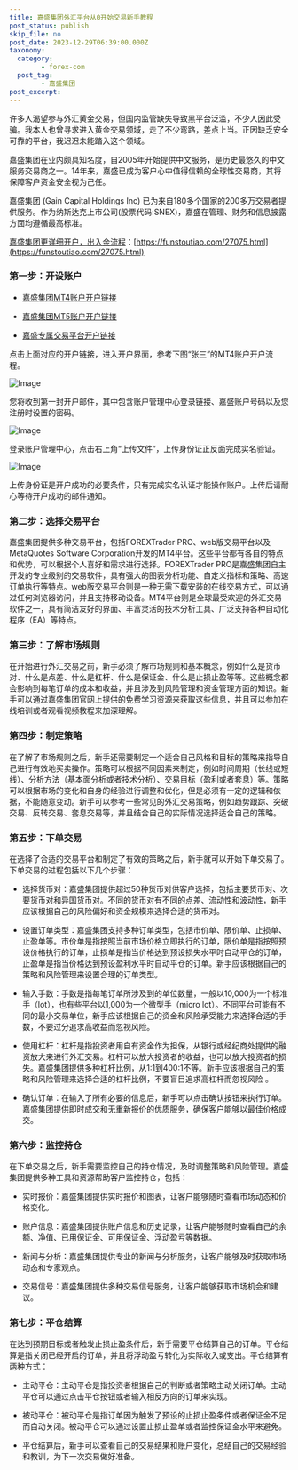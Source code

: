 ```yaml
---
title: 嘉盛集团外汇平台从0开始交易新手教程
post_status: publish
skip_file: no
post_date: 2023-12-29T06:39:00.000Z
taxonomy:
  category:
        - forex-com
  post_tag:
        - 嘉盛集团
post_excerpt: 
---
```

许多人渴望参与外汇黄金交易，但国内监管缺失导致黑平台泛滥，不少人因此受骗。我本人也曾寻求进入黄金交易领域，走了不少弯路，差点上当。正因缺乏安全可靠的平台，我迟迟未能踏入这个领域。

嘉盛集团在业内颇具知名度，自2005年开始提供中文服务，是历史最悠久的中文服务交易商之一。14年来，嘉盛已成为客户心中值得信赖的全球性交易商，其将保障客户资金安全视为己任。

嘉盛集团 (Gain Capital Holdings Inc) 已为来自180多个国家的200多万交易者提供服务。作为纳斯达克上市公司(股票代码:SNEX)，嘉盛在管理、财务和信息披露方面均遵循最高标准。

[嘉盛集团更详细开户，出入金流程](https://funstoutiao.com/27075.html)：[https://funstoutiao.com/27075.html](https://funstoutiao.com/27075.html)

### 第一步：开设账户

* [嘉盛集团MT4账户开户链接](https://s.ssgg.net/jsmt4)

* [嘉盛集团MT5账户开户链接](https://s.ssgg.net/jsmt5)

* [嘉盛专属交易平台开户链接](https://s.ssgg.net/js)

点击上面对应的开户链接，进入开户界面，参考下图“张三”的MT4账户开户流程。

![Image](https://prod-files-secure.s3.us-west-2.amazonaws.com/39ed1227-6d7d-4570-be36-9ccd4a2c4241/7a167aea-686b-400d-af59-4e18eb607a40/640.png?X-Amz-Algorithm=AWS4-HMAC-SHA256&X-Amz-Content-Sha256=UNSIGNED-PAYLOAD&X-Amz-Credential=ASIAZI2LB4665JTFCXFP%2F20251011%2Fus-west-2%2Fs3%2Faws4_request&X-Amz-Date=20251011T221309Z&X-Amz-Expires=3600&X-Amz-Security-Token=IQoJb3JpZ2luX2VjEHYaCXVzLXdlc3QtMiJGMEQCIHfEuHQHe3znegHy6k8FzS9S9uiqLwOR7YdTSJlfEoF5AiBe4vwR3O%2FS6IP1W%2F4NqogOJMzPLQAvGDwdZYZ8b0dyxSr%2FAwgfEAAaDDYzNzQyMzE4MzgwNSIMY9UmaZ1%2BywXDeb5FKtwDtpzr%2FIVPfAKiHSZRQRvYKdMFZHoXeE0pf8wtpZI57YgCrh35lO0a6%2B4AgmRD8Igc7oWNeofn%2F6NPepnSQytcyOOIEJrI42PU6v%2F7r6xEvSt001dDIMW3bOFO9xNh1ohcGIV2YlvOkhcy1JRqKUEf7Ij4MSMoDSJnoHRsaAFMxTLXeCXwEpfBiVY%2FewjS2YB2fzdRg5kHJMMIzaljSidaWkCKyZsgC8cWHWheTHM73XbNjPTb52v3vsPXB%2BQWzgjfzCXAFOOPa1EWGPW2cnRPVoPfD%2Bf5YNDw2yZC3%2Bbe0FES49LYWyLH1mjsw3BW%2Fx3%2FWjrJHtbC8HHxgFxVvwSUcL0gA%2F3cutnlrita1t4O1IrJCdxgP6cQ%2Fvbs7qaD4qHHtpLj%2Fg1Mp6aNYem9TdxEqcvawYE%2BYUv8gQWNIFaC4yMwl%2BEq0lVbUB9oGK36XGMLun3HztAgWgydSifF%2B6PWSPDDr6a4uzEFrKV8vd8wioopQv0TBtrK3Sy58sqPlA4s81LGMVqOKl4EaNpfRBLZsDD3GcqmHzLM7JrLoRvZL6OStNdkPoZjcg4YgWAy%2Bhzic4JXawa0FVqmoOH0LgECjGlZ95XZDt9y%2BmtTni4Nd5bhtH1jKgKhYnBBbFkwmqerxwY6pgGsujIutvFpFq0K17fKEXD88ZLdcJ1ErDa9D9ffUojSKvjumMXzBrmidMxHNUcv57ltNnqve2AwMwThN32L2Iumqd11ZqWNBLuNPO1rFdUQhx1bFcxN1oM95JMsCuZS6yc5mvFtM09PUI1ChAlpX7hWekXe048ExayQ5YRv4mUa69iKRRJboF2itAVf9RL9Nkya9u5R6iIqnVg5mxAlO6%2FMdG%2BA17dM&X-Amz-Signature=6d6150e043130bf82bd18bb36382c86f196994463bfc488608040d6f4d5e113b&X-Amz-SignedHeaders=host&x-amz-checksum-mode=ENABLED&x-id=GetObject)

您将收到第一封开户邮件，其中包含账户管理中心登录链接、嘉盛账户号码以及您注册时设置的密码。

![Image](https://prod-files-secure.s3.us-west-2.amazonaws.com/39ed1227-6d7d-4570-be36-9ccd4a2c4241/eaa1c6b3-2877-4284-a0e1-530e222c27fb/image.png?X-Amz-Algorithm=AWS4-HMAC-SHA256&X-Amz-Content-Sha256=UNSIGNED-PAYLOAD&X-Amz-Credential=ASIAZI2LB4665JTFCXFP%2F20251011%2Fus-west-2%2Fs3%2Faws4_request&X-Amz-Date=20251011T221309Z&X-Amz-Expires=3600&X-Amz-Security-Token=IQoJb3JpZ2luX2VjEHYaCXVzLXdlc3QtMiJGMEQCIHfEuHQHe3znegHy6k8FzS9S9uiqLwOR7YdTSJlfEoF5AiBe4vwR3O%2FS6IP1W%2F4NqogOJMzPLQAvGDwdZYZ8b0dyxSr%2FAwgfEAAaDDYzNzQyMzE4MzgwNSIMY9UmaZ1%2BywXDeb5FKtwDtpzr%2FIVPfAKiHSZRQRvYKdMFZHoXeE0pf8wtpZI57YgCrh35lO0a6%2B4AgmRD8Igc7oWNeofn%2F6NPepnSQytcyOOIEJrI42PU6v%2F7r6xEvSt001dDIMW3bOFO9xNh1ohcGIV2YlvOkhcy1JRqKUEf7Ij4MSMoDSJnoHRsaAFMxTLXeCXwEpfBiVY%2FewjS2YB2fzdRg5kHJMMIzaljSidaWkCKyZsgC8cWHWheTHM73XbNjPTb52v3vsPXB%2BQWzgjfzCXAFOOPa1EWGPW2cnRPVoPfD%2Bf5YNDw2yZC3%2Bbe0FES49LYWyLH1mjsw3BW%2Fx3%2FWjrJHtbC8HHxgFxVvwSUcL0gA%2F3cutnlrita1t4O1IrJCdxgP6cQ%2Fvbs7qaD4qHHtpLj%2Fg1Mp6aNYem9TdxEqcvawYE%2BYUv8gQWNIFaC4yMwl%2BEq0lVbUB9oGK36XGMLun3HztAgWgydSifF%2B6PWSPDDr6a4uzEFrKV8vd8wioopQv0TBtrK3Sy58sqPlA4s81LGMVqOKl4EaNpfRBLZsDD3GcqmHzLM7JrLoRvZL6OStNdkPoZjcg4YgWAy%2Bhzic4JXawa0FVqmoOH0LgECjGlZ95XZDt9y%2BmtTni4Nd5bhtH1jKgKhYnBBbFkwmqerxwY6pgGsujIutvFpFq0K17fKEXD88ZLdcJ1ErDa9D9ffUojSKvjumMXzBrmidMxHNUcv57ltNnqve2AwMwThN32L2Iumqd11ZqWNBLuNPO1rFdUQhx1bFcxN1oM95JMsCuZS6yc5mvFtM09PUI1ChAlpX7hWekXe048ExayQ5YRv4mUa69iKRRJboF2itAVf9RL9Nkya9u5R6iIqnVg5mxAlO6%2FMdG%2BA17dM&X-Amz-Signature=013f86eebc56cdeee58bcbb4ab17d85e78f961b25f0a21104759f6dbebc9c1ef&X-Amz-SignedHeaders=host&x-amz-checksum-mode=ENABLED&x-id=GetObject)

登录账户管理中心，点击右上角“上传文件”，上传身份证正反面完成实名验证。

![Image](https://prod-files-secure.s3.us-west-2.amazonaws.com/39ed1227-6d7d-4570-be36-9ccd4a2c4241/54090639-09fc-46b4-a135-e0289f707147/image.png?X-Amz-Algorithm=AWS4-HMAC-SHA256&X-Amz-Content-Sha256=UNSIGNED-PAYLOAD&X-Amz-Credential=ASIAZI2LB4665JTFCXFP%2F20251011%2Fus-west-2%2Fs3%2Faws4_request&X-Amz-Date=20251011T221309Z&X-Amz-Expires=3600&X-Amz-Security-Token=IQoJb3JpZ2luX2VjEHYaCXVzLXdlc3QtMiJGMEQCIHfEuHQHe3znegHy6k8FzS9S9uiqLwOR7YdTSJlfEoF5AiBe4vwR3O%2FS6IP1W%2F4NqogOJMzPLQAvGDwdZYZ8b0dyxSr%2FAwgfEAAaDDYzNzQyMzE4MzgwNSIMY9UmaZ1%2BywXDeb5FKtwDtpzr%2FIVPfAKiHSZRQRvYKdMFZHoXeE0pf8wtpZI57YgCrh35lO0a6%2B4AgmRD8Igc7oWNeofn%2F6NPepnSQytcyOOIEJrI42PU6v%2F7r6xEvSt001dDIMW3bOFO9xNh1ohcGIV2YlvOkhcy1JRqKUEf7Ij4MSMoDSJnoHRsaAFMxTLXeCXwEpfBiVY%2FewjS2YB2fzdRg5kHJMMIzaljSidaWkCKyZsgC8cWHWheTHM73XbNjPTb52v3vsPXB%2BQWzgjfzCXAFOOPa1EWGPW2cnRPVoPfD%2Bf5YNDw2yZC3%2Bbe0FES49LYWyLH1mjsw3BW%2Fx3%2FWjrJHtbC8HHxgFxVvwSUcL0gA%2F3cutnlrita1t4O1IrJCdxgP6cQ%2Fvbs7qaD4qHHtpLj%2Fg1Mp6aNYem9TdxEqcvawYE%2BYUv8gQWNIFaC4yMwl%2BEq0lVbUB9oGK36XGMLun3HztAgWgydSifF%2B6PWSPDDr6a4uzEFrKV8vd8wioopQv0TBtrK3Sy58sqPlA4s81LGMVqOKl4EaNpfRBLZsDD3GcqmHzLM7JrLoRvZL6OStNdkPoZjcg4YgWAy%2Bhzic4JXawa0FVqmoOH0LgECjGlZ95XZDt9y%2BmtTni4Nd5bhtH1jKgKhYnBBbFkwmqerxwY6pgGsujIutvFpFq0K17fKEXD88ZLdcJ1ErDa9D9ffUojSKvjumMXzBrmidMxHNUcv57ltNnqve2AwMwThN32L2Iumqd11ZqWNBLuNPO1rFdUQhx1bFcxN1oM95JMsCuZS6yc5mvFtM09PUI1ChAlpX7hWekXe048ExayQ5YRv4mUa69iKRRJboF2itAVf9RL9Nkya9u5R6iIqnVg5mxAlO6%2FMdG%2BA17dM&X-Amz-Signature=e5cc4aad7ed5781f36526f21e1ac3eee2d3ca45fffb45f456724df8aa6bc68dc&X-Amz-SignedHeaders=host&x-amz-checksum-mode=ENABLED&x-id=GetObject)

上传身份证是开户成功的必要条件，只有完成实名认证才能操作账户。上传后请耐心等待开户成功的邮件通知。

### 第二步：选择交易平台

嘉盛集团提供多种交易平台，包括FOREXTrader PRO、web版交易平台以及MetaQuotes Software Corporation开发的MT4平台。这些平台都有各自的特点和优势，可以根据个人喜好和需求进行选择。FOREXTrader PRO是嘉盛集团自主开发的专业级别的交易软件，具有强大的图表分析功能、自定义指标和策略、高速订单执行等特点。web版交易平台则是一种无需下载安装的在线交易方式，可以通过任何浏览器访问，并且支持移动设备。MT4平台则是全球最受欢迎的外汇交易软件之一，具有简洁友好的界面、丰富灵活的技术分析工具、广泛支持各种自动化程序（EA）等特点。

### 第三步：了解市场规则

在开始进行外汇交易之前，新手必须了解市场规则和基本概念，例如什么是货币对、什么是点差、什么是杠杆、什么是保证金、什么是止损止盈等等。这些概念都会影响到每笔订单的成本和收益，并且涉及到风险管理和资金管理方面的知识。新手可以通过嘉盛集团官网上提供的免费学习资源来获取这些信息，并且可以参加在线培训或者观看视频教程来加深理解。

### 第四步：制定策略

在了解了市场规则之后，新手还需要制定一个适合自己风格和目标的策略来指导自己进行有效地买卖操作。策略可以根据不同因素来制定，例如时间周期（长线或短线）、分析方法（基本面分析或者技术分析）、交易目标（盈利或者套息）等。策略可以根据市场的变化和自身的经验进行调整和优化，但是必须有一定的逻辑和依据，不能随意变动。新手可以参考一些常见的外汇交易策略，例如趋势跟踪、突破交易、反转交易、套息交易等，并且结合自己的实际情况选择适合自己的策略。

### 第五步：下单交易

在选择了合适的交易平台和制定了有效的策略之后，新手就可以开始下单交易了。下单交易的过程包括以下几个步骤：

* 选择货币对：嘉盛集团提供超过50种货币对供客户选择，包括主要货币对、次要货币对和异国货币对。不同的货币对有不同的点差、流动性和波动性，新手应该根据自己的风险偏好和资金规模来选择合适的货币对。

* 设置订单类型：嘉盛集团支持多种订单类型，包括市价单、限价单、止损单、止盈单等。市价单是指按照当前市场价格立即执行的订单，限价单是指按照预设价格执行的订单，止损单是指当价格达到预设损失水平时自动平仓的订单，止盈单是指当价格达到预设盈利水平时自动平仓的订单。新手应该根据自己的策略和风险管理来设置合理的订单类型。

* 输入手数：手数是指每笔订单所涉及到的单位数量，一般以10,000为一个标准手（lot），也有些平台以1,000为一个微型手（micro lot）。不同平台可能有不同的最小交易单位，新手应该根据自己的资金和风险承受能力来选择合适的手数，不要过分追求高收益而忽视风险。

* 使用杠杆：杠杆是指投资者用自有资金作为担保，从银行或经纪商处提供的融资放大来进行外汇交易。杠杆可以放大投资者的收益，也可以放大投资者的损失。嘉盛集团提供多种杠杆比例，从1:1到400:1不等。新手应该根据自己的策略和风险管理来选择合适的杠杆比例，不要盲目追求高杠杆而忽视风险 。

* 确认订单：在输入了所有必要的信息后，新手可以点击确认按钮来执行订单。嘉盛集团提供即时成交和无重新报价的优质服务，确保客户能够以最佳价格成交。

### 第六步：监控持仓

在下单交易之后，新手需要监控自己的持仓情况，及时调整策略和风险管理。嘉盛集团提供多种工具和资源帮助客户监控持仓，包括：

* 实时报价：嘉盛集团提供实时报价和图表，让客户能够随时查看市场动态和价格变化。

* 账户信息：嘉盛集团提供账户信息和历史记录，让客户能够随时查看自己的余额、净值、已用保证金、可用保证金、浮动盈亏等数据。

* 新闻与分析：嘉盛集团提供专业的新闻与分析服务，让客户能够及时获取市场动态和专家观点。

* 交易信号：嘉盛集团提供多种交易信号服务，让客户能够获取市场机会和建议。

### 第七步：平仓结算

在达到预期目标或者触发止损止盈条件后，新手需要平仓结算自己的订单。平仓结算是指关闭已经开启的订单，并且将浮动盈亏转化为实际收入或支出。平仓结算有两种方式：

* 主动平仓：主动平仓是指投资者根据自己的判断或者策略主动关闭订单。主动平仓可以通过点击平仓按钮或者输入相反方向的订单来实现。

* 被动平仓：被动平仓是指订单因为触发了预设的止损止盈条件或者保证金不足而自动关闭。被动平仓可以通过设置止损止盈单或者监控保证金水平来避免。

* 平仓结算后，新手可以查看自己的交易结果和账户变化，总结自己的交易经验和教训，为下一次交易做好准备。
